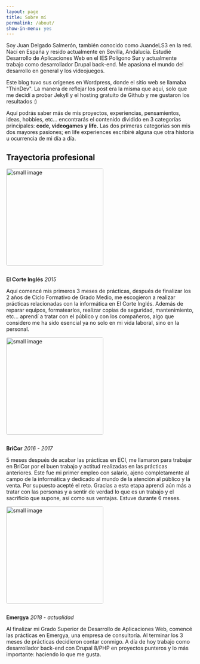 ```yaml
---
layout: page
title: Sobre mí
permalink: /about/
show-in-menu: yes
---
```


Soy Juan Delgado Salmerón, también conocido como JuandeLS3 en la red. Nací en España y resido actualmente en Sevilla, Andalucía. 
Estudié Desarrollo de Aplicaciones Web en el IES Polígono Sur y actualmente trabajo como desarrollador
Drupal back-end. Me apasiona el mundo del desarrollo en general y los videojuegos. 

Este blog tuvo sus orígenes en Wordpress, donde el sitio web se llamaba "ThinDev". La manera de reflejar los post era la misma que aquí, 
solo que me decidí a probar Jekyll y el hosting gratuito de Github y me gustaron los resultados :)

Aquí podrás saber más de mis proyectos, experiencias, pensamientos, ideas, hobbies, etc... encontrarás el contenido dividido en 3 categorías principales: **code, videogames y life.**
Las dos primeras categorías son mis dos mayores pasiones; en life experiences escribiré alguna que otra historia u ocurrencia de mi día a día.

## Trayectoria profesional

![small image]({{site.baseurl}}/images/eci.gif)

**El Corte Inglés** 
*2015*

Aquí comencé mis primeros 3 meses de prácticas, después de finalizar los 2 años de Ciclo Formativo de Grado Medio, me escogieron a realizar prácticas relacionadas con la informática en El Corte Inglés. Además de reparar equipos, formatearlos, realizar copias de seguridad, mantenimiento, etc... aprendí a tratar con el público y con los compañeros, algo que considero me ha sido esencial ya no solo en mi vida laboral, sino en la personal. 

![small image]({{site.baseurl}}/images/bricor.jpg)

**BriCor**
*2016 - 2017*

5 meses después de acabar las prácticas en ECI, me llamaron para trabajar en BriCor por el buen trabajo y actitud realizadas en las prácticas anteriores. Este fue mi primer empleo con salario, ajeno completamente al campo de la informática y dedicado al mundo de la atención al público y la venta. Por supuesto acepté el reto. Gracias a esta etapa aprendí aún más a tratar con las personas y a sentir de verdad lo que es un trabajo y el sacrificio que supone, así como sus ventajas. Estuve durante 6 meses.

![small image]({{site.baseurl}}/images/emergya.jpg)

**Emergya**
*2018 - actualidad*

Al finalizar mi Grado Superior de Desarrollo de Aplicaciones Web, comencé las prácticas en Emergya, una empresa de consultoría. Al terminar los 3 meses de prácticas decidieron contar conmigo. A día de hoy trabajo como desarrollador back-end con Drupal 8/PHP en proyectos punteros y lo más importante: haciendo lo que me gusta.

<style>
img {
  max-width: 100%;
  vertical-align: middle;
  border-radius: 4px;
  margin-bottom: 1em;
  width: 260px;
}
</style>